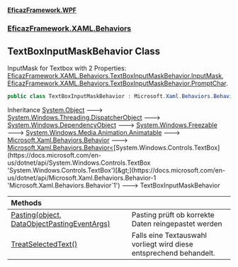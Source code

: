 #### [EficazFramework.WPF](EficazFrameworkData.md 'EficazFramework Data')
### [EficazFramework.XAML.Behaviors](EficazFrameworkData.md#EficazFramework.XAML.Behaviors 'EficazFramework.XAML.Behaviors')

## TextBoxInputMaskBehavior Class

InputMask for Textbox with 2 Properties: [EficazFramework.XAML.Behaviors.TextBoxInputMaskBehavior.InputMask](https://docs.microsoft.com/en-us/dotnet/api/EficazFramework.XAML.Behaviors.TextBoxInputMaskBehavior.InputMask 'EficazFramework.XAML.Behaviors.TextBoxInputMaskBehavior.InputMask'), [EficazFramework.XAML.Behaviors.TextBoxInputMaskBehavior.PromptChar](https://docs.microsoft.com/en-us/dotnet/api/EficazFramework.XAML.Behaviors.TextBoxInputMaskBehavior.PromptChar 'EficazFramework.XAML.Behaviors.TextBoxInputMaskBehavior.PromptChar').

```csharp
public class TextBoxInputMaskBehavior : Microsoft.Xaml.Behaviors.Behavior<System.Windows.Controls.TextBox>
```

Inheritance [System.Object](https://docs.microsoft.com/en-us/dotnet/api/System.Object 'System.Object') &#129106; [System.Windows.Threading.DispatcherObject](https://docs.microsoft.com/en-us/dotnet/api/System.Windows.Threading.DispatcherObject 'System.Windows.Threading.DispatcherObject') &#129106; [System.Windows.DependencyObject](https://docs.microsoft.com/en-us/dotnet/api/System.Windows.DependencyObject 'System.Windows.DependencyObject') &#129106; [System.Windows.Freezable](https://docs.microsoft.com/en-us/dotnet/api/System.Windows.Freezable 'System.Windows.Freezable') &#129106; [System.Windows.Media.Animation.Animatable](https://docs.microsoft.com/en-us/dotnet/api/System.Windows.Media.Animation.Animatable 'System.Windows.Media.Animation.Animatable') &#129106; [Microsoft.Xaml.Behaviors.Behavior](https://docs.microsoft.com/en-us/dotnet/api/Microsoft.Xaml.Behaviors.Behavior 'Microsoft.Xaml.Behaviors.Behavior') &#129106; [Microsoft.Xaml.Behaviors.Behavior&lt;](https://docs.microsoft.com/en-us/dotnet/api/Microsoft.Xaml.Behaviors.Behavior-1 'Microsoft.Xaml.Behaviors.Behavior`1')[System.Windows.Controls.TextBox](https://docs.microsoft.com/en-us/dotnet/api/System.Windows.Controls.TextBox 'System.Windows.Controls.TextBox')[&gt;](https://docs.microsoft.com/en-us/dotnet/api/Microsoft.Xaml.Behaviors.Behavior-1 'Microsoft.Xaml.Behaviors.Behavior`1') &#129106; TextBoxInputMaskBehavior

| Methods | |
| :--- | :--- |
| [Pasting(object, DataObjectPastingEventArgs)](EficazFramework.XAML.Behaviors/TextBoxInputMaskBehavior/Pasting(object,DataObjectPastingEventArgs).md 'EficazFramework.XAML.Behaviors.TextBoxInputMaskBehavior.Pasting(object, System.Windows.DataObjectPastingEventArgs)') | Pasting prüft ob korrekte Daten reingepastet werden |
| [TreatSelectedText()](EficazFramework.XAML.Behaviors/TextBoxInputMaskBehavior/TreatSelectedText().md 'EficazFramework.XAML.Behaviors.TextBoxInputMaskBehavior.TreatSelectedText()') | Falls eine Textauswahl vorliegt wird diese entsprechend behandelt. |
